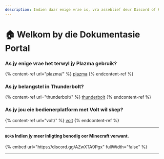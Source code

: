```yaml
---
description: Indien daar enige vrae is, vra asseblief deur Discord of GitHub Issues.
---
```


# 🏠 Welkom by die Dokumentasie Portal

### As jy enige vrae het terwyl jy Plazma gebruik?

{% content-ref url="plazma/" %}
[plazma](plazma/)
{% endcontent-ref %}

### As jy belangstel in Thunderbolt?

{% content-ref url="thunderbolt/" %}
[thunderbolt](thunderbolt/)
{% endcontent-ref %}

### As jy jou eie bedienerplatform met Volt wil skep?

{% content-ref url="volt/" %}
[volt](volt/)
{% endcontent-ref %}

***

#### `BORG` Indien jy meer inligting benodig oor Minecraft verwant. <a href="#etc-1" id="etc-1"></a>

{% embed url="https\://discord.gg/AZwXTA9Pgx" fullWidth="false" %}

***
